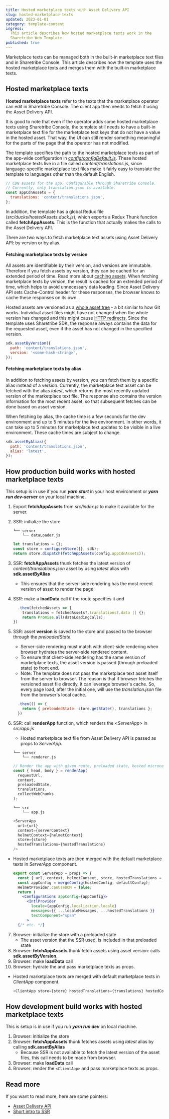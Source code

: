 ```yaml
---
title: Hosted marketplace texts with Asset Delivery API
slug: hosted-marketplace-texts
updated: 2023-01-01
category: template-content
ingress:
  This article describes how hosted marketplace texts work in the
  Sharetribe Web Template.
published: true
---
```


Marketplace texts can be managed both in the built-in marketplace text
files and in Sharetribe Console. This article describes how the template
uses the hosted marketplace texts and merges them with the built-in
marketplace texts.

## Hosted marketplace texts

**Hosted marketplace texts** refer to the texts that the marketplace
operator can edit in Sharetribe Console. The client app then needs to
fetch it using the Asset Delivery API.

It is good to note that even if the operator adds some hosted
marketplace texts using Sharetribe Console, the template still needs to
have a built-in marketplace text file for the marketplace text keys that
do not have a value in the hosted asset. That way, the UI can still
render something meaningful for the parts of the page that the operator
has not modified.

The template specifies the path to the hosted marketplace texts as part
of the app-wide configuration in
[_config/configDefault.js_](https://github.com/sharetribe/web-template/blob/main/src/config/configDefault.js#L78).
These hosted marketplace texts live in a file called
_content/translations.js_, since language-specific marketplace text
files make it fairly easy to translate the template to languages other
than the default English.

```js
// CDN assets for the app. Configurable through Sharetribe Console.
// Currently, only translation.json is available.
const appCdnAssets = {
  translations: 'content/translations.json',
};
```

In addition, the template has a global Redux file
(_src/ducks/hostedAssets.duck.js_), which exports a Redux Thunk function
called **fetchAppAssets**. This is the function that actually makes the
calls to the Asset Delivery API.

There are two ways to fetch marketplace text assets using Asset Delivery
API: by version or by alias.

#### Fetching marketplace texts by version

All assets are identifiable by their version, and versions are
immutable. Therefore if you fetch assets by version, they can be cached
for an extended period of time. Read more about
[caching assets](/references/assets/#asset-data-caching). When fetching
marketplace texts by version, the result is cached for an extended
period of time, which helps to avoid unnecessary data loading. Since
Asset Delivery API sets Cache-Control header for these responses, the
browser knows to cache these responses on its own.

Hosted assets are versioned as a
[whole asset tree](/references/assets/#asset-versioning) - a bit similar
to how Git works. Individual asset files might have not changed when the
whole version has changed and this might cause
[HTTP redirects](https://www.sharetribe.com/api-reference/asset-delivery-api.html#http-redirects).
Since the template uses Sharetribe SDK, the response always contains the
data for the requested asset, even if the asset has not changed in the
specified version.

```js
sdk.assetByVersion({
  path: 'content/translations.json',
  version: '<some-hash-string>',
});
```

#### Fetching marketplace texts by alias

In addition to fetching assets by version, you can fetch them by a
specific alias instead of a version. Currently, the marketplace text
asset can be fetched with the alias _latest_, which returns the most
recently updated version of the marketplace text file. The response also
contains the version information for the most recent asset, so that
subsequent fetches can be done based on asset version.

When fetching by alias, the cache time is a few seconds for the dev
environment and up to 5 minutes for the live environment. In other
words, it can take up to 5 minutes for marketplace text updates to be
visible in a live environment. These cache times are subject to change.

```js
sdk.assetByAlias({
  path: 'content/translations.json',
  alias: 'latest',
});
```

## How production build works with hosted marketplace texts

This setup is in use if you run **_yarn start_** in your host
environment or **_yarn run dev-server_** on your local machine.

1. Export **fetchAppAssets** from _src/index.js_ to make it available
   for the server.
2. SSR: initialize the store

   ```shell
   └── server
       └── dataLoader.js
   ```

   ```js
   let translations = {};
   const store = configureStore({}, sdk);
   return store.dispatch(fetchAppAssets(config.appCdnAssets));
   ```

3. SSR: **fetchAppAssets** thunk fetches the latest version of
   _content/translations.json_ asset by using _latest_ alias with
   **sdk.assetByAlias**
   - This ensures that the server-side rendering has the most recent
     version of asset to render the page
4. SSR: make a **loadData** call if the route specifies it and

   ```js
     .then(fetchedAssets => {
       translations = fetchedAssets?.translations?.data || {};
       return Promise.all(dataLoadingCalls);
   })
   ```

5. SSR: asset **version** is saved to the store and passed to the
   browser through the _preloadedState_.

   - Server-side rendering must match with client-side rendering when
     browser hydrates the server-side rendered content.
   - To ensure that client-side rendering has the same version of
     marketplace texts, the asset version is passed (through preloaded
     state) to front end.
   - Note: The template does not pass the marketplace text asset itself
     from the server to browser. The reason is that if browser fetches
     the versioned asset file directly, it can leverage browser's cache.
     So, every page load, after the initial one, will use the
     _translation.json_ file from the browser's local cache.

   ```js
     .then(() => {
       return { preloadedState: store.getState(), translations };
     })
   ```

6. SSR: call **renderApp** function, which renders the <_ServerApp>_ in
   _src/app.js_

   - Hosted marketplace text file from Asset Delivery API is passed as
     props to _ServerApp_.

   ```shell
   └── server
       └── renderer.js
   ```

   ```js
   // Render the app with given route, preloaded state, hosted microcopy.
   const { head, body } = renderApp(
     requestUrl,
     context,
     preloadedState,
     translations,
     collectWebChunks
   );
   ```

   ```shell
   └── src
       └── app.js
   ```

   ```js
   <ServerApp
     url={url}
     context={serverContext}
     helmetContext={helmetContext}
     store={store}
     hostedTranslations={hostedTranslations}
   />
   ```

- Hosted marketplace texts are then merged with the default marketplace
  texts in _ServerApp_ component.
  ```jsx
  export const ServerApp = props => {
    const { url, context, helmetContext, store, hostedTranslations = {}, hostedConfig = {} } = props;
    const appConfig = mergeConfig(hostedConfig, defaultConfig);
    HelmetProvider.canUseDOM = false;
    return (
      <Configurations appConfig={appConfig}>
        <IntlProvider
          locale={appConfig.localization.locale}
          messages={{ ...localeMessages, ...hostedTranslations }}
          textComponent="span"
        >
    {/* etc. */}
  ```

7. Browser: initialize the store with a preloaded state
   - The asset version that the SSR used, is included in that preloaded
     state
8. Browser: **fetchAppAssets** thunk fetch assets using asset version:
   calls **sdk.assetByVersion**.
9. Browser: make **loadData** call
10. Browser: hydrate the _<ClientApp>_ and pass marketplace texts as
    props.

- Hosted marketplace texts are merged with default marketplace texts in
  _ClientApp_ component.

  ```js
  <ClientApp store={store} hostedTranslations={translations} hostedConfig={hostedConfig} />,

  ```

## How development build works with hosted marketplace texts

This is setup is in use if you run **_yarn run dev_** on local machine.

1. Browser: initialize the store
2. Browser: **fetchAppAssets** thunk fetches assets using _latest_ alias
   by calling **sdk.assetByAlias**
   - Because SSR is not available to fetch the latest version of the
     asset files, this call needs to be made from browser.
3. Browser: make **loadData** call
4. Browser: render the `<ClientApp>` and pass marketplace texts as
   props.

## Read more

If you want to read more, here are some pointers:

- [Asset Delivery API](/references/assets/)
- [Short intro to SSR](/template/how-routing-works-in-template/#a-brief-introduction-to-ssr)
